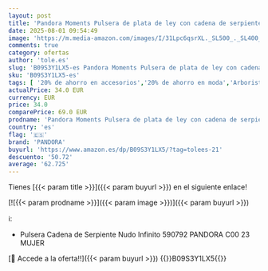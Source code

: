 ```yaml
---
layout: post
title: 'Pandora Moments Pulsera de plata de ley con cadena de serpiente con cierre en forma de símbolo de infinito  23'
date: 2025-08-01 09:54:49
image: 'https://m.media-amazon.com/images/I/31Lpc6qsrXL._SL500_._SL400_.jpg'
comments: true
category: ofertas
author: 'tole.es'
slug: 'B09S3Y1LX5-es Pandora Moments Pulsera de plata de ley con cadena de...'
sku: 'B09S3Y1LX5-es'
tags: [ '20% de ahorro en accesorios','20% de ahorro en moda','Arborist Merchandising Root','Joyería para mujer','Joyería: -10% adicional en una selección de Moda','Moda','Moda Mujer','Prime Student -10% adicional en una selección de Moda','Pulseras para mujer','Self Service','Special Features Stores','c8538d25-3af9-48d3-aeff-5f3ce5572a36_0','c8538d25-3af9-48d3-aeff-5f3ce5572a36_4801','c8538d25-3af9-48d3-aeff-5f3ce5572a36_8301','de','ley','pandora','plata','🇪🇸', ]
actualPrice: 34.0 EUR
currency: EUR
price: 34.0
comparePrice: 69.0 EUR
prodname: 'Pandora Moments Pulsera de plata de ley con cadena de serpiente con cierre en forma de símbolo de infinito  23'
country: 'es'
flag: '🇪🇸'
brand: 'PANDORA'
buyurl: 'https://www.amazon.es/dp/B09S3Y1LX5/?tag=tolees-21'
descuento: '50.72'
average: '62.725'
---
```


Tienes [{{< param title >}}]({{< param buyurl >}}) en el siguiente enlace!

[![{{< param prodname >}}]({{< param image >}})]({{< param buyurl >}})

ℹ️:

- Pulsera Cadena de Serpiente Nudo Infinito 590792 PANDORA C00 23 MUJER

[🛒 Accede a la oferta!!]({{< param buyurl >}})
{{<world>}}B09S3Y1LX5{{</world>}}
